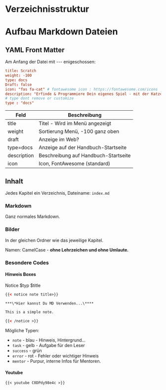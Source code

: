 



# Verzeichnisstruktur



# Aufbau Markdown Dateien

## YAML Front Matter

Am Anfang der Datei mit --- enigeschossen:

```toml
title: Scratch
weight: -100
type: docs
Draft: false
icon: "fas fa-cat" # fontawesome icon : https://fontawesome.com/icons
description: "Erfinde & Programmiere Dein eigenes Spiel - mit der Katze Scratch."
# type dont remove or customize
type : "docs"
```

| Feld        | Beschreibung                         |
| ----------- | ------------------------------------ |
| title       | Titel - Wird im Menü angezeigt       |
| weight      | Sortierung Menü, -100 ganz oben      |
| draft       | Anzeige im Web?                      |
| type=docs   | Anzeige auf der Handbuch-Startseite  |
| description | Beschreibung auf Handbuch-Startseite |
| icon        | Icon, FontAwesome (standard)         |

## Inhalt

Jedes Kapitel ein Verzeichnis, Dateiname: `index.md`

### Markdown

Ganz normales Markdown.

### Bilder

In der gleichen Ordner wie das jeweilige Kapitel.

Namen: CamelCase - **ohne Lehrzeichen und ohne Umlaute.**

### Besondere Codes

#### Hinweis Boxes

Notice $typ $title

```xml
{{< notice note title>}}

***\*Hier kannst Du MD Verwenden...\****

This is a simple note.

{{< /notice >}}
```



Mögliche Typen:

- `note` - blau - Hinweis, Hintergrund...
- `task` - gelb - Aufgabe für den Leser
- `success` - grün
- `error` - rot - Fehler oder wichtiger Hinweis
- `mentor` - Purpur, interne Infos für Mentoren. 

#### Youtube

`{{< youtube C0DPdy98e4c >}}`
